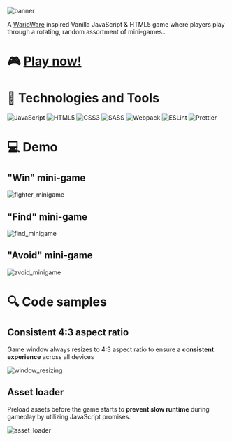 ![banner](https://user-images.githubusercontent.com/6326660/103427384-9354d800-4b75-11eb-9a34-766cf8cb2146.png)

A [WarioWare](https://youtu.be/DDeKBbFK9OM?t=6) inspired Vanilla JavaScript & HTML5 game where players play through a rotating, random assortment of mini-games..
# &#127918; [Play now!](https://jazhen.github.io/snack-pack/)

# &#128295; Technologies and Tools

![JavaScript](https://img.shields.io/badge/-JavaScript-informational?style=flat&logo=JavaScript&logoColor=black&color=F7DF1E)
![HTML5](https://img.shields.io/badge/-HTML5-informational?style=flat&logo=HTML5&logoColor=white&color=E34F26)
![CSS3](https://img.shields.io/badge/-CSS3-informational?style=flat&logo=CSS3&logoColor=white&color=1572B6)
![SASS](https://img.shields.io/badge/-SASS-informational?style=flat&logo=SASS&logoColor=white&color=CC6699)
![Webpack](https://img.shields.io/badge/-Webpack-informational?style=flat&logo=Webpack&logoColor=black&color=8DD6F9)
![ESLint](https://img.shields.io/badge/-ESLint-informational?style=flat&logo=ESLint&logoColor=white&color=4B32C3)
![Prettier](https://img.shields.io/badge/-Prettier-informational?style=flat&logo=Prettier&logoColor=black&color=F7B93E)

# &#128187; Demo

## "Win" mini-game
![fighter_minigame](https://user-images.githubusercontent.com/6326660/103401194-c8711400-4afc-11eb-89c5-d5c424f788e5.gif)

## "Find" mini-game
![find_minigame](https://user-images.githubusercontent.com/6326660/103401209-d32ba900-4afc-11eb-89c9-52cadb1b6425.gif)

## "Avoid" mini-game
![avoid_minigame](https://user-images.githubusercontent.com/6326660/103401223-df176b00-4afc-11eb-9cba-82b5c783efe2.gif)

# &#128269; Code samples

## Consistent 4:3 aspect ratio

Game window always resizes to 4:3 aspect ratio to ensure a **consistent experience** across all devices

![window_resizing](https://user-images.githubusercontent.com/6326660/103401307-21d94300-4afd-11eb-99e2-ddcb82498475.png)

## Asset loader

Preload assets before the game starts to **prevent slow runtime** during gameplay
by utilizing JavaScript promises.

![asset_loader](https://user-images.githubusercontent.com/6326660/103401306-2140ac80-4afd-11eb-9b7f-27558a7b8842.png)
